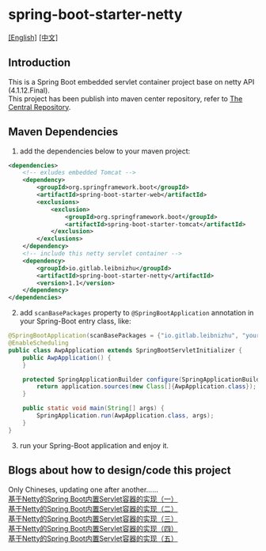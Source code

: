 # spring-boot-starter-netty
[[English]](https://github.com/Leibnizhu/spring-boot-starter-netty/blob/master/README.md) [[中文]](https://github.com/Leibnizhu/spring-boot-starter-netty/blob/master/README.zh.md)  
## Introduction
This is a Spring Boot embedded servlet container project base on netty API (4.1.12.Final).  
This project has been publish into maven center repository, refer to [The Central Repository](http://search.maven.org/#artifactdetails%7Cio.gitlab.leibnizhu%7Cspring-boot-starter-netty%7C1.0%7Cjar).

## Maven Dependencies
1. add the dependencies below to your maven project:
```xml
<dependencies>
    <!-- exludes embedded Tomcat -->
    <dependency>
        <groupId>org.springframework.boot</groupId>
        <artifactId>spring-boot-starter-web</artifactId>
        <exclusions>
            <exclusion>
                <groupId>org.springframework.boot</groupId>
                <artifactId>spring-boot-starter-tomcat</artifactId>
            </exclusion>
        </exclusions>
    </dependency>
    <!-- include this netty servlet container -->
    <dependency>
        <groupId>io.gitlab.leibnizhu</groupId>
        <artifactId>spring-boot-starter-netty</artifactId>
        <version>1.1</version>
    </dependency>
</dependencies>
```
2. add `scanBasePackages` property to `@SpringBootApplication` annotation in your Spring-Boot entry class, like:  
```java
@SpringBootApplication(scanBasePackages = {"io.gitlab.leibnizhu", "your.package.name"})
@EnableScheduling
public class AwpApplication extends SpringBootServletInitializer {
    public AwpApplication() {
    }

    protected SpringApplicationBuilder configure(SpringApplicationBuilder application) {
        return application.sources(new Class[]{AwpApplication.class});
    }

    public static void main(String[] args) {
        SpringApplication.run(AwpApplication.class, args);
    }
}
```
3. run your Spring-Boot application and enjoy it.


## Blogs about how to design/code this project
Only Chineses, updating one after another……  
[基于Netty的Spring Boot内置Servlet容器的实现（一）](https://leibnizhu.github.io/p/%E5%9F%BA%E4%BA%8ENetty%E7%9A%84Spring-Boot%E5%86%85%E7%BD%AEServlet%E5%AE%B9%E5%99%A8%E7%9A%84%E5%AE%9E%E7%8E%B0%E4%B8%80/)  
[基于Netty的Spring Boot内置Servlet容器的实现（二）](https://leibnizhu.github.io/p/%E5%9F%BA%E4%BA%8ENetty%E7%9A%84Spring-Boot%E5%86%85%E7%BD%AEServlet%E5%AE%B9%E5%99%A8%E7%9A%84%E5%AE%9E%E7%8E%B0%E4%BA%8C/)  
[基于Netty的Spring Boot内置Servlet容器的实现（三）](https://leibnizhu.github.io/p/%E5%9F%BA%E4%BA%8ENetty%E7%9A%84Spring-Boot%E5%86%85%E7%BD%AEServlet%E5%AE%B9%E5%99%A8%E7%9A%84%E5%AE%9E%E7%8E%B0%E4%B8%89/)  
[基于Netty的Spring Boot内置Servlet容器的实现（四）](https://leibnizhu.github.io/p/%E5%9F%BA%E4%BA%8ENetty%E7%9A%84Spring-Boot%E5%86%85%E7%BD%AEServlet%E5%AE%B9%E5%99%A8%E7%9A%84%E5%AE%9E%E7%8E%B0%E5%9B%9B/)  
[基于Netty的Spring Boot内置Servlet容器的实现（五）](https://leibnizhu.github.io/p/%E5%9F%BA%E4%BA%8ENetty%E7%9A%84Spring-Boot%E5%86%85%E7%BD%AEServlet%E5%AE%B9%E5%99%A8%E7%9A%84%E5%AE%9E%E7%8E%B0%E4%BA%94/)
